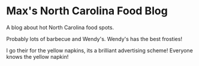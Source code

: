 # Max's North Carolina Food Blog
A blog about hot North Carolina food spots.

Probably lots of barbecue and Wendy's.
Wendy's has the best frosties!

I go their for the yellow napkins, its a brilliant advertising scheme!
Everyone knows the yellow napkin!